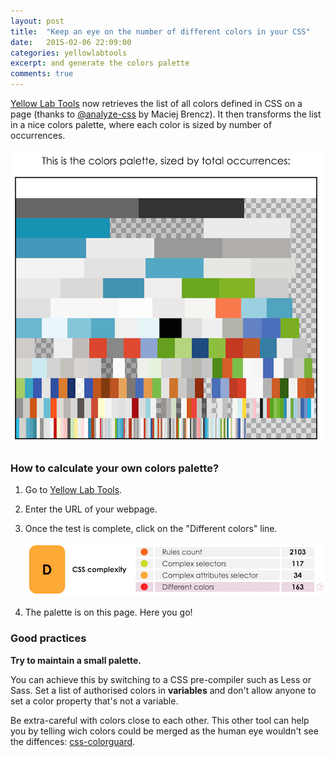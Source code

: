 ```yaml
---
layout: post
title:  "Keep an eye on the number of different colors in your CSS"
date:   2015-02-06 22:09:00
categories: yellowlabtools
excerpt: and generate the colors palette
comments: true
---
```


[Yellow Lab Tools][YellowLab.tools] now retrieves the list of all colors defined in CSS on a page (thanks to [@analyze-css][@analyze-css] by Maciej Brencz). It then transforms the list in a nice colors palette, where each color is sized by number of occurrences.

![YellowLabTools colors palette](/assets/palette-etsy.png)



### How to calculate your own colors palette?

1. Go to [Yellow Lab Tools][YellowLab.tools].

2. Enter the URL of your webpage.

3. Once the test is complete, click on the "Different colors" line.

    ![YellowLabTools colors line](/assets/colors-line.png)

4. The palette is on this page. Here you go!



### Good practices

**Try to maintain a small palette.**

You can achieve this by switching to a CSS pre-compiler such as Less or Sass. Set a list of authorised colors in **variables** and don't allow anyone to set a color property that's not a variable.

Be extra-careful with colors close to each other. This other tool can help you by telling wich colors could be merged as the human eye wouldn't see the diffences: [css-colorguard][css-colorguard].



[YellowLab.tools]:          http://yellowlab.tools
[@analyze-css]:                  https://github.com/macbre/analyze-css
[css-colorguard]:           https://github.com/SlexAxton/css-colorguard